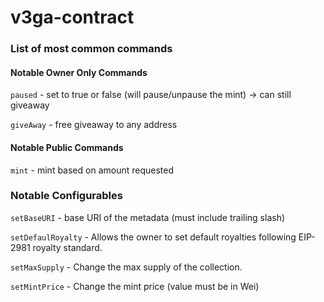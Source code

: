 # v3ga-contract

### List of most common commands

#### Notable Owner Only Commands

`paused` - set to true or false (will pause/unpause the mint) -> can still giveaway

`giveAway` - free giveaway to any address

#### Notable Public Commands

`mint` - mint based on amount requested

### Notable Configurables

`setBaseURI` - base URI of the metadata (must include trailing slash)

`setDefaulRoyalty` - Allows the owner to set default royalties following EIP-2981 royalty standard.

`setMaxSupply` - Change the max supply of the collection.

`setMintPrice` - Change the mint price (value must be in Wei)
